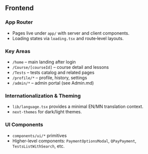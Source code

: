 ## Frontend

### App Router
- Pages live under `app/` with server and client components.
- Loading states via `loading.tsx` and route‑level layouts.

### Key Areas
- `/home` – main landing after login
- `/Course/[courseId]` – course detail and lessons
- `/Tests` – tests catalog and related pages
- `/profile/*` – profile, history, settings
- `/admin/*` – admin portal (see Admin.md)

### Internationalization & Theming
- `lib/language.tsx` provides a minimal EN/MN translation context.
- `next-themes` for dark/light themes.

### UI Components
- `components/ui/*` primitives
- Higher-level components: `PaymentOptionsModal`, `QPayPayment`, `TestsListWithSearch`, etc.


